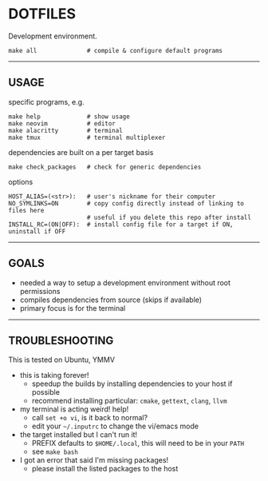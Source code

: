 # DOTFILES

Development environment.

```
make all              # compile & configure default programs
```

----
## USAGE


specific programs, e.g.
```
make help             # show usage
make neovim           # editor
make alacritty        # terminal
make tmux             # terminal multiplexer
```

dependencies are built on a per target basis
```
make check_packages   # check for generic dependencies
```

options
```
HOST_ALIAS=(<str>):   # user's nickname for their computer
NO_SYMLINKS=ON        # copy config directly instead of linking to files here
                      # useful if you delete this repo after install
INSTALL_RC=(ON|OFF):  # install config file for a target if ON, uninstall if OFF
```

----
## GOALS

- needed a way to setup a development environment without root permissions
- compiles dependencies from source (skips if available)
- primary focus is for the terminal


----
## TROUBLESHOOTING

This is tested on Ubuntu, YMMV

- this is taking forever!
    + speedup the builds by installing dependencies to your host if possible
    + recommend installing particular: `cmake`, `gettext`, `clang`, `llvm`
- my terminal is acting weird! help!
    + call `set +o vi`, is it back to normal?
    + edit your `~/.inputrc` to change the vi/emacs mode
- the target installed but I can't run it!
    + PREFIX defaults to `$HOME/.local`, this will need to be in your `PATH`
    + see `make bash`
- I got an error that said I'm missing packages!
    + please install the listed packages to the host
